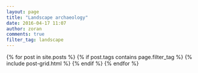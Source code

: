```yaml
---
layout: page
title: "Landscape archaeology"
date: 2016-04-17 11:07
author: zoran
comments: true
filter_tag: landscape
---
```

<div class="tiles">
{% for post in site.posts %}
 {% if post.tags contains page.filter_tag %}
  {% include post-grid.html %}
  {% endif %}
{% endfor %}
</div><!-- /.tiles -->
